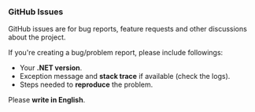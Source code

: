 ### GitHub Issues

GitHub issues are for bug reports, feature requests and other discussions about the project.

If you're creating a bug/problem report, please include followings:

* Your **.NET version**.
* Exception message and **stack trace** if available (check the logs).
* Steps needed to **reproduce** the problem.

Please **write in English**.

